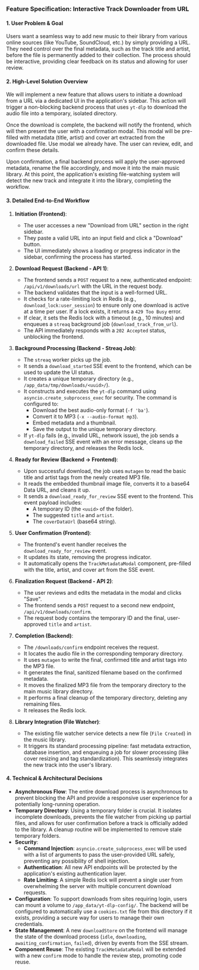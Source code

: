 ### **Feature Specification: Interactive Track Downloader from URL**

#### **1. User Problem & Goal**

Users want a seamless way to add new music to their library from various online sources (like YouTube, SoundCloud, etc.) by simply providing a URL. They need control over the final metadata, such as the track title and artist, before the file is permanently added to their collection. The process should be interactive, providing clear feedback on its status and allowing for user review.

#### **2. High-Level Solution Overview**

We will implement a new feature that allows users to initiate a download from a URL via a dedicated UI in the application's sidebar. This action will trigger a non-blocking backend process that uses `yt-dlp` to download the audio file into a temporary, isolated directory.

Once the download is complete, the backend will notify the frontend, which will then present the user with a confirmation modal. This modal will be pre-filled with metadata (title, artist) and cover art extracted from the downloaded file. Use modal we already have. The user can review, edit, and confirm these details.

Upon confirmation, a final backend process will apply the user-approved metadata, rename the file accordingly, and move it into the main music library. At this point, the application's existing file-watching system will detect the new track and integrate it into the library, completing the workflow.

#### **3. Detailed End-to-End Workflow**

1.  **Initiation (Frontend)**:
    *   The user accesses a new "Download from URL" section in the right sidebar.
    *   They paste a valid URL into an input field and click a "Download" button.
    *   The UI immediately shows a loading or progress indicator in the sidebar, confirming the process has started.

2.  **Download Request (Backend - API 1)**:
    *   The frontend sends a `POST` request to a new, authenticated endpoint: `/api/v1/downloads/url` with the URL in the request body.
    *   The backend validates that the input is a well-formed URL.
    *   It checks for a rate-limiting lock in Redis (e.g., `download_lock:user_session`) to ensure only one download is active at a time per user. If a lock exists, it returns a `429 Too Busy` error.
    *   If clear, it sets the Redis lock with a timeout (e.g., 10 minutes) and enqueues a `streaq` background job (`download_track_from_url`).
    *   The API immediately responds with a `202 Accepted` status, unblocking the frontend.

3.  **Background Processing (Backend - Streaq Job)**:
    *   The `streaq` worker picks up the job.
    *   It sends a `download_started` SSE event to the frontend, which can be used to update the UI status.
    *   It creates a unique temporary directory (e.g., `/app_data/tmp/downloads/<uuid>/`).
    *   It constructs and executes the `yt-dlp` command using `asyncio.create_subprocess_exec` for security. The command is configured to:
        *   Download the best audio-only format (`-f 'ba'`).
        *   Convert it to MP3 (`-x --audio-format mp3`).
        *   Embed metadata and a thumbnail.
        *   Save the output to the unique temporary directory.
    *   If `yt-dlp` fails (e.g., invalid URL, network issue), the job sends a `download_failed` SSE event with an error message, cleans up the temporary directory, and releases the Redis lock.

4.  **Ready for Review (Backend -> Frontend)**:
    *   Upon successful download, the job uses `mutagen` to read the basic title and artist tags from the newly created MP3 file.
    *   It reads the embedded thumbnail image file, converts it to a base64 Data URL, and cleans it up.
    *   It sends a `download_ready_for_review` SSE event to the frontend. This event payload includes:
        *   A temporary ID (the `<uuid>` of the folder).
        *   The suggested `title` and `artist`.
        *   The `coverDataUrl` (base64 string).

5.  **User Confirmation (Frontend)**:
    *   The frontend's event handler receives the `download_ready_for_review` event.
    *   It updates its state, removing the progress indicator.
    *   It automatically opens the `TrackMetadataModal` component, pre-filled with the title, artist, and cover art from the SSE event.

6.  **Finalization Request (Backend - API 2)**:
    *   The user reviews and edits the metadata in the modal and clicks "Save".
    *   The frontend sends a `POST` request to a second new endpoint, `/api/v1/downloads/confirm`.
    *   The request body contains the temporary ID and the final, user-approved `title` and `artist`.

7.  **Completion (Backend)**:
    *   The `/downloads/confirm` endpoint receives the request.
    *   It locates the audio file in the corresponding temporary directory.
    *   It uses `mutagen` to write the final, confirmed title and artist tags into the MP3 file.
    *   It generates the final, sanitized filename based on the confirmed metadata.
    *   It moves the finalized MP3 file from the temporary directory to the main music library directory.
    *   It performs a final cleanup of the temporary directory, deleting any remaining files.
    *   It releases the Redis lock.

8.  **Library Integration (File Watcher)**:
    *   The existing file watcher service detects a new file (`File Created`) in the music library.
    *   It triggers its standard processing pipeline: fast metadata extraction, database insertion, and enqueuing a job for slower processing (like cover resizing and tag standardization). This seamlessly integrates the new track into the user's library.

#### **4. Technical & Architectural Decisions**

*   **Asynchronous Flow**: The entire download process is asynchronous to prevent blocking the API and provide a responsive user experience for a potentially long-running operation.
*   **Temporary Directory**: Using a temporary folder is crucial. It isolates incomplete downloads, prevents the file watcher from picking up partial files, and allows for user confirmation before a track is officially added to the library. A cleanup routine will be implemented to remove stale temporary folders.
*   **Security**:
    *   **Command Injection**: `asyncio.create_subprocess_exec` will be used with a list of arguments to pass the user-provided URL safely, preventing any possibility of shell injection.
    *   **Authentication**: All new API endpoints will be protected by the application's existing authentication layer.
    *   **Rate Limiting**: A simple Redis lock will prevent a single user from overwhelming the server with multiple concurrent download requests.
*   **Configuration**: To support downloads from sites requiring login, users can mount a volume to `/app_data/yt-dlp-config/`. The backend will be configured to automatically use a `cookies.txt` file from this directory if it exists, providing a secure way for users to manage their own credentials.
*   **State Management**: A new `downloadStore` on the frontend will manage the state of the download process (`idle`, `downloading`, `awaiting_confirmation`, `failed`), driven by events from the SSE stream.
*   **Component Reuse**: The existing `TrackMetadataModal` will be extended with a new `confirm` mode to handle the review step, promoting code reuse.
